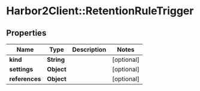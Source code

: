 # Harbor2Client::RetentionRuleTrigger

## Properties
Name | Type | Description | Notes
------------ | ------------- | ------------- | -------------
**kind** | **String** |  | [optional] 
**settings** | **Object** |  | [optional] 
**references** | **Object** |  | [optional] 


